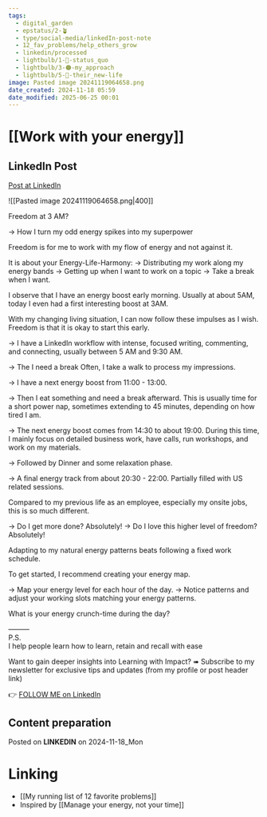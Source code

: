 ```yaml
---
tags:
  - digital_garden
  - epstatus/2-🪴
  - type/social-media/linkedIn-post-note
  - 12_fav_problems/help_others_grow
  - linkedin/processed
  - lightbulb/1-🔴-status_quo
  - lightbulb/3-🟠-my_approach
  - lightbulb/5-🔵-their_new-life
image: Pasted image 20241119064658.png
date_created: 2024-11-18 05:59
date_modified: 2025-06-25 00:01
---
```

# [[Work with your energy]]

## LinkedIn Post

[Post at LinkedIn](https://www.linkedin.com/posts/sebastiankamilli_freedom-at-3-am-how-i-turn-my-odd-energy-activity-7264170506222800897-98dR?utm_source=share&utm_medium=member_desktop)

![[Pasted image 20241119064658.png|400]]

Freedom at 3 AM?

→ How I turn my odd energy spikes into my superpower

Freedom is for me to work with my flow of energy and not against it. 

It is about your Energy-Life-Harmony:
→ Distributing my work along my energy bands
→ Getting up when I want to work on a topic
→ Take a break when I want. 

I observe that I have an energy boost early morning. 
Usually at about 5AM, 
today I even had a first interesting boost at 3AM. 

With my changing living situation, 
I can now follow these impulses as I wish. 
Freedom is that it is okay to start this early.

→ I have a LinkedIn workflow with 
intense, focused writing, commenting, and connecting,
usually between 5 AM and 9:30 AM.

→ The I need a break
Often, I take a walk to process my impressions. 

→ I have a next energy boost from 11:00 - 13:00.

→ Then I eat something and need a break afterward. 
This is usually time for a short power nap, 
sometimes extending to 45 minutes, 
depending on how tired I am.

→ The next energy boost comes from 14:30 to about 19:00. 
During this time, I mainly focus on detailed business work,
have calls, run workshops, and work on my materials.

→ Followed by Dinner and some relaxation phase.

→ A final energy track from about 20:30 - 22:00. Partially filled with US related sessions. 

Compared to my previous life as an employee, 
especially my onsite jobs, 
this is so much different.

→ Do I get more done? Absolutely!
→ Do I love this higher level of freedom? Absolutely!

Adapting to my natural energy patterns beats following a fixed work schedule.

To get started, I recommend creating your energy map.

→ Map your energy level for each hour of the day. 
→ Notice patterns and adjust your working slots matching your energy patterns.

What is your energy crunch-time during the day?

———  
P.S.  
I help people learn how to learn, retain and recall with ease

Want to gain deeper insights into Learning with Impact?
➠ Subscribe to my newsletter for exclusive tips and updates
(from my profile or post header link)

👉 [FOLLOW ME on LinkedIn](https://www.linkedin.com/comm/mynetwork/discovery-see-all?usecase=PEOPLE_FOLLOWS&followMember=sebastiankamilli)

## Content preparation

Posted on **LINKEDIN** on 2024-11-18_Mon

# Linking

+ [[My running list of 12 favorite problems]]
+ Inspired by [[Manage your energy, not your time]]